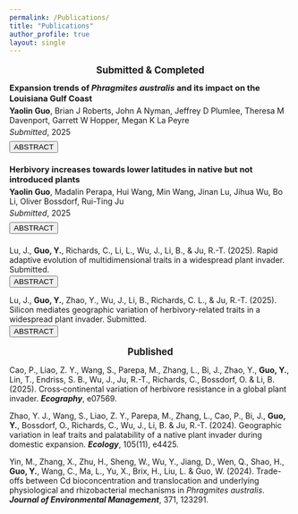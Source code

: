 ```yaml
---
permalink: /Publications/
title: "Publications"
author_profile: true
layout: single
---
```


<div style="text-align: center; font-weight: bold; font-size: 1.2em; margin-top: 1em; margin-bottom: 0.8em;">
  Submitted &amp; Completed
</div>

<div style="line-height: 1.25; margin-bottom: 1.5em;">
  <p style="font-weight: bold; font-size: 1.05em; margin: 0;">
    Expansion trends of <em>Phragmites australis</em> and its impact on the Louisiana Gulf Coast
  </p>
  <p style="margin: 0.25em 0 0 0;">
    <strong>Yaolin Guo</strong>, Brian J Roberts, John A Nyman, Jeffrey D Plumlee, Theresa M Davenport, Garrett W Hopper, Megan K La Peyre
  </p>
  <p style="margin: 0.25em 0 0 0;">
    <em>Submitted</em>, 2025
  </p>
  <div style="margin: 0.5em 0;">
    <button class="btn toggle-abstract">ABSTRACT</button>
  </div>
  <div class="abstract-box" style="display: none; font-size: 0.90em;">
  Invasive plant species pose substantial threats to ecosystem integrity by disrupting ecosystem processes, reducing biodiversity and complicating restoration and management efforts. Non-native lineages of <em>Phragmites australis</em> are invasive in wetlands across parts of North America, causing declines in the diversity of native wetland plants and disrupting biogeochemical cycles. Despite recognition of these effects, substantial knowledge gaps remain regarding the spatiotemporal dynamics, environmental drivers, and consequences for native communities of <em>Phragmites</em> expansion. Here, long-term data from the Louisiana Coastwide Reference Monitoring System (CRMS), collected from 2006 to 2023 and spanning 390 sites across nine coastal basins, were examined to characterize the spatiotemporal dynamics of <em>Phragmites</em> cover and expansion rates, along with associated changes in co-occurring native plant species and soil properties. Louisiana has supported non-invasive genotypes of <em>Phragmites</em> for over a century and the invasive European lineage since ~2000. However, the CRMS dataset does not distinguish among these genotypes. Thus, we analyze <em>Phragmites</em> expansion at the species-level, acknowledging that future studies distinguishing genotype-specific dynamics would be informative. <em>Phragmites</em> dynamics varied markedly among basins over the study period: <em>Phragmites</em> cover decreased in the Mississippi River Delta (initially >25%), whereas the Calcasieu-Sabine, Mermentau, Teche-Vermilion and Terrebonne basins, each starting with < 5% cover, exhibited positive expansion rates. The remaining four basins maintained low and stable <em>Phragmites</em> cover (< 5%) over the study period. In basins with positive expansion rates, <em>Phragmites</em> cover was associated with a decrease in native species cover. Overall, <em>Phragmites</em> expansion were positively associated with nutrient-rich and acidic soils and elevated salinity, highlighting key environmental factors that could inform targeted management to prevent or mitigate its expansion. The magnitude and pattern of <em>Phragmites</em> spread differed across Louisiana’s coastal basins, partially explained by differing hydrological regimes, including sediment and nutrient inputs, and water-level fluctuations. While <em>Phragmites</em> cover remains low in most basins (< 10%), ongoing expansion could disrupt native communities and critical ecosystem functions, highlighting the potential value of developing basin-specific strategies to maintain and enhance wetland resilience and ecosystem services. Our basin-level framework provides a transferable template for targeted monitoring and adaptive management of <em>Phragmites</em> in other estuarine and deltaic systems.
  </div>
</div>


<div style="line-height: 1.25; margin-bottom: 1.5em;">
  <p style="font-weight: bold; font-size: 1.05em; margin: 0;">
    Herbivory increases towards lower latitudes in native but not introduced plants
  </p>
  <p style="margin: 0.25em 0 0 0;">
    <strong>Yaolin Guo</strong>, Madalin Perapa, Hui Wang, Min Wang, Jinan Lu, Jihua Wu, Bo Li, Oliver Bossdorf, Rui-Ting Ju
  </p>
  <p style="margin: 0.25em 0 0 0;">
    <em>Submitted</em>, 2025
  </p>
  <div style="margin: 0.5em 0;">
    <button class="btn toggle-abstract">ABSTRACT</button>
  </div>
  <div class="abstract-box" style="display: none; font-size: 0.90em;">
    A well-established idea in plant macroecology is that the intensity of herbivory increases towards lower latitudes. However, this pattern may only be true for native plants, whereas non-native plants might not show such latitudinal cline because of their disequilibrium, and delayed coevolution, with the native herbivores. To test this hypothesis, we extracted 10,860 herbivory observations globally, and derived 709 effect sizes describing latitudinal gradients of herbivory with native and non-native plant species. We indeed found a significant overall increase in herbivory intensity at lower latitudes for native plants, but not for non-native plants. We also found that these contrasting patterns were associated with differences in climatic factors and herbivore guilds but not phylogenetic differences. Our meta-analysis confirms a fundamental difference in the macroecology of herbivory between native and non-native plants, underscoring the critical role of biogeographic context in shaping latitudinal herbivory dynamics.
  </div>
</div>


<p style="margin-bottom: 0.2em;">
  Lu, J., <strong>Guo, Y.</strong>, Richards, C., Li, L., Wu, J., Li, B., & Ju, R.-T. (2025). Rapid adaptive evolution of multidimensional traits in a widespread plant invader. Submitted. </p>
<div style="margin-bottom: 0.5em;">
  <button class="btn toggle-abstract">ABSTRACT</button>
</div>
<div class="abstract-box" style="display: none; font-size: 0.95em; margin-bottom: 1em;">
Rapid evolution contributes to plant invasion success. Few studies have considered the coevolution of multidimensional traits of growth/reproduction and defense simultaneously across large geographic scales in invasive plants. We compared multiple traits related to growth, fecundity, and defense against generalist herbivores in 85 genetic families of the widespread invasive plant <em>Spartina alterniflora</em> collected from native (US, 27.70°N–34.73°N, the introduction sources for all invasive populations) and introduced (China, 20.90°N–39.04°N, the entire distribution span of invasive populations) ranges. Based on trait measures, we conducted complementary analyses including syndrome clustering, selection analysis, and testing for trait–climate relationships. Of 18 tested variables, ten revealed genetic-based differences between native and introduced ranges, and nine exhibited latitudinal clines within the introduced range. Introduced families compared to natives exhibited superior syndromes with greater growth, fecundity, and defense, which were linked to provenance climates and could enhance plant competitiveness and spread. We conclude that within only 40 years since its introduction to China, <em>Spartina</em> has evolved an integrated ecological strategy to enhance invasiveness under climate selective pressure, making it the most successful invader along China’s coast. Our study underscores the importance of considering multivariate traits to understand plant invasion success.
</div>

<p style="margin-bottom: 0.2em;">
  Lu, J., <strong>Guo, Y.</strong>, Zhao, Y., Wu, J., Li, B., Richards, C. L., & Ju, R.-T. (2025). Silicon mediates geographic variation of herbivory-related traits in a widespread plant invader. Submitted.</p>
<div style="margin-bottom: 0.5em;">
  <button class="btn toggle-abstract">ABSTRACT</button>
</div>
<div class="abstract-box" style="display: none; font-size: 0.95em; margin-bottom: 1em;">
Silicon, the Earth’s second most abundant element, affects plant defenses across large geographic scales, which is an interesting yet mostly unexplored issue in non-native species. We investigated silicon-mediated variation in defensive/nutritional traits and palatability to generalist herbivores in 16 geographic populations of the invasive grass <em>Spartina alterniflora</em> collected from native and introduced ranges. We found that silicon supplementation generally increased silicon accumulation in <em>Spartina</em> leaves, and enhanced their physical/chemical defenses and reduced nutritional quality, ultimately impeding the growth of generalists. Introduced populations, independent of silicon treatments, had significantly higher silicon content in leaves than native populations. However, silicon supplementation increased more leaf silicon in low-latitude introduced populations than in high-latitude introduced populations. Moreover, the mechanisms of silicon accumulation affecting generalists differed between plant provenances: enhancing quantitative and qualitative chemical defenses in native populations, but improving quantitative chemical or structural defenses in introduced ones. These results suggest a rapid evolution of defense strategies mediated by silicon in introduced  populations. Our findings provide insights into how non-native plants utilize silicon to enhance defenses, emphasizing the importance of metalloid defenses in invasion success.
</div>


<div style="text-align: center; font-weight: bold; font-size: 1.2em; margin-top: 1em; margin-bottom: 0.8em;">
  Published
</div>

Cao, P., Liao, Z. Y., Wang, S., Parepa, M., Zhang, L., Bi, J., Zhao, Y., **Guo, Y.**, Lin, T., Endriss, S. B., Wu, J., Ju, R.-T., Richards, C., Bossdorf, O. & Li, B. (2025). Cross‐continental variation of herbivore resistance in a global plant invader. **_Ecography_**, e07569.

Zhao, Y. J., Wang, S., Liao, Z. Y., Parepa, M., Zhang, L., Cao, P., Bi, J., **Guo, Y.**, Bossdorf, O., Richards, C., Wu, J., Li, B. & Ju, R.-T. (2024). Geographic variation in leaf traits and palatability of a native plant invader during domestic expansion. **_Ecology_**, 105(11), e4425.

Yin, M., Zhang, X., Zhu, H., Sheng, W., Wu, Y., Jiang, D., Wen, Q., Shao, H., **Guo, Y.**, Wang, C., Ma, L., Yu, X., Brix, H., Liu, L. & Guo, W. (2024). Trade-offs between Cd bioconcentration and translocation and underlying physiological and rhizobacterial mechanisms in _Phragmites australis_. **_Journal of Environmental Management_**, 371, 123291.


<script>
  document.addEventListener("DOMContentLoaded", function () {
    document.querySelectorAll(".toggle-abstract").forEach(function (button) {
      button.addEventListener("click", function () {
        var abstractBox = button.parentElement.nextElementSibling;
        if (abstractBox.style.display === "none" || abstractBox.style.display === "") {
          abstractBox.style.display = "block";
        } else {
          abstractBox.style.display = "none";
        }
      });
    });
  });
</script>
